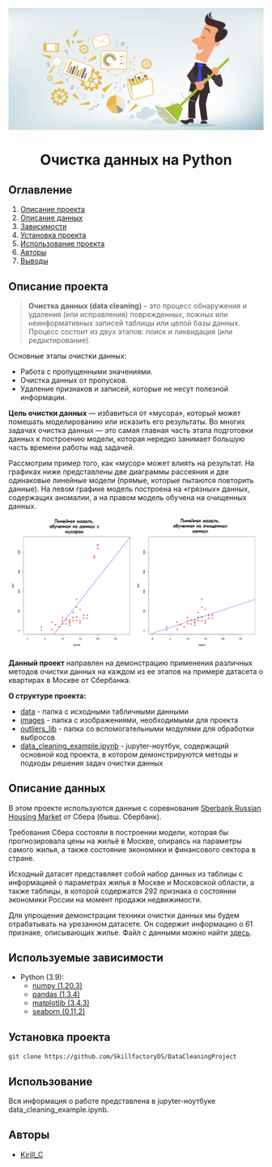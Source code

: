 
![](./images/data_cleaning.png)
# <center> Очистка данных на Python </center>
## Оглавление
1. [Описание проекта](#Описание-проекта)
2. [Описание данных](#Описание-данных)
3. [Зависимости](#Зависимости)
4. [Установка проекта](#Установка-проекта)
5. [Использование проекта](#Использование-проекта)
6. [Авторы](#Авторы)
7. [Выводы](Использование-проекта)

## Описание проекта

> **Очистка данных (data cleaning)** – это процесс обнаружения и удаления (или исправления) поврежденных, ложных или неинформативных записей таблицы или целой базы данных. Процесс состоит из двух этапов: поиск и ликвидация (или редактирование).

Основные этапы очистки данных:
* Работа с пропущенными значениями.
* Очистка данных от пропусков.
* Удаление признаков и записей, которые не несут полезной информации.

**Цель очистки данных** — избавиться от «мусора», который может помешать моделированию или исказить его результаты. Во многих задачах очистка данных — это самая главная часть этапа подготовки данных к построению модели, которая нередко занимает большую часть времени работы над задачей.


Рассмотрим пример того, как «мусор» может влиять на результат. На графиках ниже представлены две диаграммы рассеяния и две одинаковые линейные модели (прямые, которые пытаются повторить данные). На левом графике модель построена на «грязных» данных, содержащих аномалии, а на правом модель обучена на очищенных данных. 

![](./images/example_outliers.png)

**Данный проект** направлен на демонстрацию применения различных методов очистки данных на каждом из ее этапов на примере датасета о квартирах в Москве от Сбербанка.

**О структуре проекта:**
* [data](./data) - папка с исходными табличными данными
* [images](./images) - папка с изображениями, необходимыми для проекта
* [outliers_lib](./outliers_lib) - папка со вспомогательными модулями для обработки выбросов 
* [data_cleaning_example.ipynb](./data_cleaning_example.ipynb) - jupyter-ноутбук, содержащий основной код проекта, в котором демонстрируются методы и подходы решения задач очистки данных


## Описание данных
В этом проекте используются данные с соревнования [Sberbank Russian Housing Market](https://www.kaggle.com/c/sberbank-russian-housing-market/data) от Сбера (бывш. Сбербанк).

Требования Сбера состояли в построении модели, которая бы прогнозировала цены на жильё в Москве, опираясь на параметры самого жилья, а также состояние экономики и финансового сектора в стране.

Исходный датасет представляет собой набор данных из таблицы с информацией о параметрах жилья в Москве и Московской области, а также таблицы, в которой содержатся 292 признака о состоянии экономики России на момент продажи недвижимости. 

Для упрощения демонстрации техники очистки данных мы будем отрабатывать на урезанном датасете. Он содержит информацию о 61 признаке, описывающих жилье. Файл с данными можно найти [здесь](./data/sber_data.csv).

## Используемые зависимости
* Python (3.9):
    * [numpy (1.20.3)](https://numpy.org)
    * [pandas (1.3.4)](https://pandas.pydata.org)
    * [matplotlib (3.4.3)](https://matplotlib.org)
    * [seaborn (0.11.2)](https://seaborn.pydata.org)

## Установка проекта

```
git clone https://github.com/SkillfactoryDS/DataCleaningProject
```

## Использование
Вся информация о работе представлена в jupyter-ноутбуке data_cleaning_example.ipynb.

## Авторы

* [Kirill_C](https://vk.com/kirill_c)

